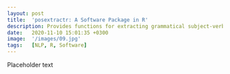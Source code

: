 ```yaml
---
layout: post
title:  'posextractr: A Software Package in R'
description: Provides functions for extracting grammatical subject-verb-object (SVO) and subject-verb-adjective complement (SVA) triples from text. This linguistically improved algorithm has significantly higher precision and recall measures than existing methods. 
date:   2020-11-10 15:01:35 +0300
image:  '/images/09.jpg'
tags:   [NLP, R, Software]
---
```

Placeholder text 